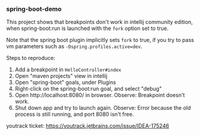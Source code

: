 ### spring-boot-demo

This project shows that breakpoints don't work in intellij community edition,
when spring-boot:run is launched with the `fork` option set to true.

Note that the spring boot plugin implicitly sets `fork` to true, if you try to
pass vm parameters such as `-Dspring.profiles.active=dev`.  

Steps to reproduce:

1. Add a breakpoint in `HelloController#index`
1. Open "maven projects" view in intellij
1. Open "spring-boot" goals, under Plugins
1. Right-click on the spring-boot:run goal, and select "debug"
1. Open http://localhost:8080/ in browser. 
   Observe: Breakpoint doesn't work.
1. Shut down app and try to launch again. 
   Observe: Error because the old process is still running, and port 8080 isn't free.

youtrack ticket: https://youtrack.jetbrains.com/issue/IDEA-175246
